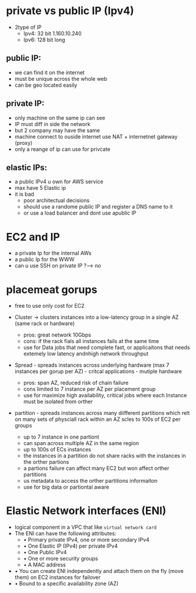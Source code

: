 # private vs public IP (Ipv4)
 - 2type of IP
     - Ipv4: 32 bit 1.160.10.240
     - Ipv6: 128 bit long
## public IP:
 - we can find it on the internet
 - must be unique across the whole web
 - can be geo located easily
## private IP:
 - only machine on the same ip can see
 - IP must diff in side the network
 - but 2 company may have the same
 - machine connect to ouside internet use NAT + internetnet gateway (proxy)
 - only a reange of ip can use for privcate
## elastic IPs:
 - a public IPv4 u own for AWS service
 - max have 5 Elastic ip
 - it is bad
     - poor architectual decisions
     - should use a randome public IP and register a DNS name to it
     - or use a load balancer and dont use apublic IP
# EC2 and IP
 - a private Ip for the internal AWs
 - a public Ip for the WWW
 - can u use SSH on private IP ?--> no
# placemeat gorups
 - free to use only cost for EC2
 - Cluster -> clusters instances into a low-latency group in a single AZ (same rack or hardware)
     - pros: great network 10Gbps
     - cons: if the rack fials all instances fails at the same time
     - use for Data jobs that need complete fast, or applicaitons that needs extemely low latency andnhigh network throughput
  
 - Spread - spreads instances across underlying hardware (max 7 instances per gorup per AZ) - critcal applications - mutiple hardware
     - pros: span AZ, reduced risk of chain failure
     - cons limited to 7 instance per AZ per placement group
     - use for maximize high availability, critical jobs where each Instance must be isolated from orther
 - partition - spreads instances across many diifferent partitions which relt on many sets of physciall rack within an AZ scles to 100s of EC2 per groups
     - up to 7 instance in one partiont
     - can span across multiple AZ in the same region
     - up to 100s of ECs instances
     - the instances in a partition do not share racks with the instances in the orther partions
     - a partions failure can affect many EC2 but won affect orther partitions
     - us metadata to access the orther partitions informaiton
     - use for big data or partiontal aware
# Elastic Network interfaces (ENI)
 - logical component in a VPC that like `virtual network card`
 - The ENI can have the following attributes:
   - • Primary private IPv4, one or more secondary IPv4
   - • One Elastic IP (IPv4) per private IPv4
   - • One Public IPv4
   - • One or more security groups
   - • A MAC address
  - • You can create ENI independently and attach them on the fly (move them) on EC2 instances for failover
  - • Bound to a specific availability zone (AZ) 


